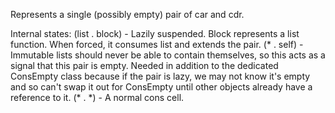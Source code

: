 Represents a single (possibly empty) pair of car and cdr.

Internal states:
(list . block) - Lazily suspended. Block represents a list function. When forced, it consumes list and extends the pair.
(* . self) - Immutable lists should never be able to contain themselves, so this acts as a signal that this pair is empty. Needed in addition to the dedicated ConsEmpty class because if the pair is lazy, we may not know it's empty and so can't swap it out for ConsEmpty until other objects already have a reference to it.
(* . *) - A normal cons cell.